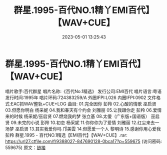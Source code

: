 ﻿---
title: 群星.1995-百代NO.1精丫EMI百代】【WAV+CUE】
date: 2023-05-01 13:25:43
categories: WAV车载音乐、镜像
tags: 华语中文
---
# 群星.1995-百代NO.1精丫EMI百代】【WAV+CUE】

唱片歌手:百代群星
唱片名称:《百代No.1精选》
发行公司:EMI百代
唱片语言:粤语
发行时间:1995年
唱片环码:724383259/A 外圈IFPI:L026 内圈IFPI:0902
文件格式:EAC抓WAV整轨+CUE+LOG
曲目:
01.完全因你 彭羚
02.心酸的情歌 巫启贤
03.但愿你明白 杨采妮
04.我和春天有个约会 刘雅丽
05.让我跟你走 彭羚
06.爱情来的时候 杨采妮/巫启贤
07.燃烧我的梦 张立基
08.太傻（广东版+国语版） 巫启贤
09.未完的小说 彭羚
10.初恋 杨采妮
11.你你你为了爱情 刘雅丽
12.红尘来去一场梦 巫启贤
13.其实我爱你吗 邝美雲
14.但愿爱一个人 黎明诗
15.感谢你用心爱我 彭羚
群星.1995 - 百代NO.1精选【EMI百代】【WAV+CUE】.rar: https://url27.ctfile.com/f/9388027-847690128-0bca17?p=559675
(访问密码: 559675)
原文：[链接](https://blog.sina.com.cn/s/blog_1647c7e76010311ow.html)